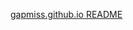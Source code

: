 

[gapmiss.github.io README](https://github.com/gapmiss/gapmiss.github.io/blob/main/docs/README.md)
